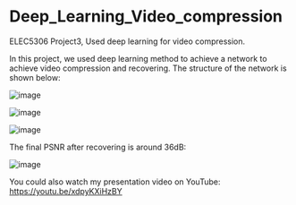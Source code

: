 # Deep_Learning_Video_compression
ELEC5306 Project3, Used deep learning for video compression.

In this project, we used deep learning method to achieve a network to achieve video compression and recovering. The structure of the network is shown below:

![image](https://user-images.githubusercontent.com/58734009/184895860-080b92bd-e9a5-416b-91ee-ad3e1df9af9c.png)

![image](https://user-images.githubusercontent.com/58734009/184895504-c75e9cb5-294f-4257-8084-7965efc154ac.png)

![image](https://user-images.githubusercontent.com/58734009/184895902-dddd1dbb-f529-4e11-9f09-db3d8e235b4e.png)


The final PSNR after recovering is around 36dB:

![image](https://user-images.githubusercontent.com/58734009/184895757-ae07646a-1934-4882-991f-0999026427e5.png)

You could also watch my presentation video on YouTube:
https://youtu.be/xdpyKXiHzBY


